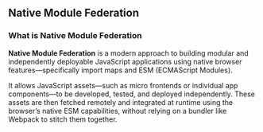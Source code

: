 ## Native Module Federation

### What is Native Module Federation

<b>Native Module Federation</b> is a modern approach to building modular and independently deployable JavaScript applications using native browser features—specifically import maps and ESM (ECMAScript Modules).

It allows JavaScript assets—such as micro frontends or individual app components—to be developed, tested, and deployed independently. These assets are then fetched remotely and integrated at runtime using the browser’s native ESM capabilities, without relying on a bundler like Webpack to stitch them together.

<!--
### Introduction
Outline and instructions on how to implement native module federation
-->
<!--

**Here are some ideas to get you started:**

🙋‍♀️ A short introduction - what is your organization all about?
🌈 Contribution guidelines - how can the community get involved?
👩‍💻 Useful resources - where can the community find your docs? Is there anything else the community should know?
🍿 Fun facts - what does your team eat for breakfast?
🧙 Remember, you can do mighty things with the power of [Markdown](https://docs.github.com/github/writing-on-github/getting-started-with-writing-and-formatting-on-github/basic-writing-and-formatting-syntax)
-->
